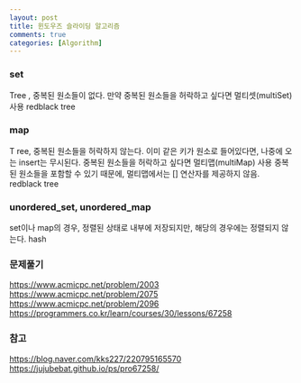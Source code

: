 ```yaml
---
layout: post
title: 윈도우즈 슬라이딩 알고리즘
comments: true
categories: [Algorithm]
---
```


### set
Tree , 중복된 원소들이 없다.
만약 중복된 원소들을 허락하고 싶다면 멀티셋(multiSet) 사용
redblack tree

### map
T ree, 중복된 원소들을 허락하지 않는다. 이미 같은 키가 원소로 들어있다면, 나중에 오는 insert는 무시된다.
중복된 원소들을 허락하고 싶다면 멀티맵(multiMap) 사용
중복된 원소들을 포함할 수 있기 때문에, 멀티맵에서는 [] 연산자를 제공하지 않음.
redblack tree


### unordered_set, unordered_map
set이나 map의 경우, 정렬된 상태로 내부에 저장되지만, 해당의 경우에는 정렬되지 않는다. hash

### 문제풀기
https://www.acmicpc.net/problem/2003
https://www.acmicpc.net/problem/2075
https://www.acmicpc.net/problem/2096
https://programmers.co.kr/learn/courses/30/lessons/67258

### 참고
https://blog.naver.com/kks227/220795165570
https://jujubebat.github.io/ps/pro67258/